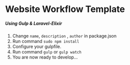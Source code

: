 # Website Workflow Template
##### Using Gulp & Laravel-Elixir

1. Change `name`, `description` , `author` in package.json
2. Run command `sudo npm install`
3. Configure your gulpfile.
4. Run command `gulp` or `gulp watch`
5. You are now ready to develop...
